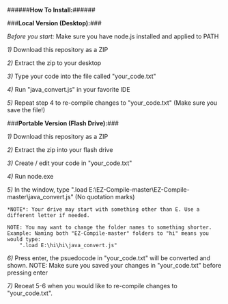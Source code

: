 ######**How To Install:**######

###**Local Version (Desktop):**###

*Before you start:* Make sure you have node.js installed and applied to PATH

*1)* Download this repository as a ZIP

*2)* Extract the zip to your desktop

*3)* Type your code into the file called "your_code.txt"

*4)* Run "java_convert.js" in your favorite IDE

*5)* Repeat step 4 to re-compile changes to "your_code.txt" (Make sure you save the file!)


###**Portable Version (Flash Drive):**###

*1)* Download this repository as a ZIP

*2)* Extract the zip into your flash drive

*3)* Create / edit your code in "your_code.txt"

*4)* Run node.exe

*5)* In the window, type ".load E:\EZ-Compile-master\EZ-Compile-master\java_convert.js" (No quotation marks)

    *NOTE*: Your drive may start with something other than E. Use a different letter if needed.

    NOTE: You may want to change the folder names to something shorter.
    Example: Naming both "EZ-Compile-master" folders to "hi" means you would type: 
        ".load E:\hi\hi\java_convert.js"

*6)* Press enter, the psuedocode in "your_code.txt" will be converted and shown.
    NOTE: Make sure you saved your changes in "your_code.txt" before pressing enter

*7)* Reoeat 5-6 when you would like to re-compile changes to "your_code.txt".

